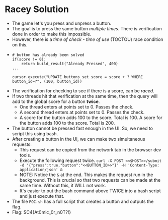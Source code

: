 # Racey Solution
- The game let's you press and unpress a button. 
- The goal is to press the same button *multiple times*. There is verification done in order to make this impossible. 
- However, there is a *time of check - time of use* (TOCTOU) race condition on this. 
- 	```
	# button has already been solved
	if(score != 0):
		return build_result("Already Pressed", 400)
	...

	cursor.execute("UPDATE buttons set score = score + ? WHERE button_id=?", (100, button_id))

	```
- The verification for checking to see if there is a score, can be *raced*. 
- If two threads hit that verification at the same time, then the query will add to the global score for a button **twice**. 
	- One thread enters at points set to 0. Passes the check.
	- A second thread enters at points set to 0. Passes the check.
	- A score for the button adds 100 to the score. Total is 100.
	A score for the button adds 100 to the score. Total is 200.
- The button cannot be pressed fast enough in the UI. So, we need to script this using bash. 
- After creating a button in the UI, we can make two simultaneous requests:
	- This request can be copied from the network tab in the browser dev tools.
	- Execute the following request twice.
	``curl -X POST <<$HOST>>/submit -d '{"press":true,"button":"<<BUTTON_ID>>"}' -H 'Content-Type: application/json' &``
	- NOTE: Notice the ``&`` at the end. This makes the request run in the background. This is crucial so that two requests can be made at the same time. Without this, it WILL not work.
	- It's easier to put the bash command above TWICE into a bash script and just execute that. 
- The file ``POC.sh`` has a full script that creates a button and outputs the flag. 
- Flag: SC4{At0mic_0r_n0T?!}
